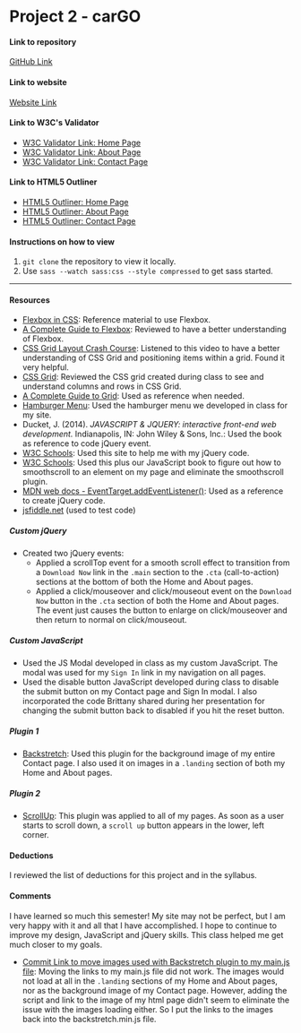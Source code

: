 # Project 2 - carGO

#### Link to repository
[GitHub Link](https://github.com/JackieMarie/project-2_culbreath-jackie)

#### Link to website
[Website Link](http://www.justbelievedesigns.com/project-2_culbreath-jackie/)

#### Link to W3C's Validator
- [W3C Validator Link: Home Page](https://validator.w3.org/nu/?doc=http%3A%2F%2Fwww.justbelievedesigns.com%2Fproject-2%2Findex.html)
- [W3C Validator Link: About Page](https://validator.w3.org/nu/?doc=http%3A%2F%2Fwww.justbelievedesigns.com%2Fproject-2%2Fabout.html)
- [W3C Validator Link: Contact Page](https://validator.w3.org/nu/?doc=http%3A%2F%2Fwww.justbelievedesigns.com%2Fproject-2%2Fcontact.html)

#### Link to HTML5 Outliner
- [HTML5 Outliner: Home Page](https://gsnedders.html5.org/outliner/process.py?url=http%3A%2F%2Fwww.justbelievedesigns.com%2Fproject-2%2Findex.html)
- [HTML5 Outliner: About Page](https://gsnedders.html5.org/outliner/process.py?url=http%3A%2F%2Fwww.justbelievedesigns.com%2Fproject-2%2Fabout.html)
- [HTML5 Outliner: Contact Page](https://gsnedders.html5.org/outliner/process.py?url=http%3A%2F%2Fwww.justbelievedesigns.com%2Fproject-2%2Fcontact.html)

#### Instructions on how to view
1. `git clone` the repository to view it locally.
2. Use `sass --watch sass:css --style compressed` to get sass started.

---

#### Resources
- [Flexbox in CSS](https://cssreference.io/flexbox/): Reference material to use Flexbox.
- [A Complete Guide to Flexbox](https://css-tricks.com/snippets/css/a-guide-to-flexbox/): Reviewed to have a better understanding of Flexbox.
- [CSS Grid Layout Crash Course](https://www.youtube.com/watch?v=jV8B24rSN5o&t=1330s): Listened to this video to have a better understanding of CSS Grid and positioning items within a grid. Found it very helpful.
- [CSS Grid](https://codepen.io/createlyn/pen/bjLzdZ): Reviewed the CSS grid created during class to see and understand columns and rows in CSS Grid.
- [A Complete Guide to Grid](https://css-tricks.com/snippets/css/complete-guide-grid/): Used as reference when needed.
- [Hamburger Menu](https://codepen.io/createlyn/pen/xJYmZx): Used the hamburger menu we developed in class for my site.
- Ducket, J. (2014). *JAVASCRIPT & JQUERY: interactive front-end web development.* Indianapolis, IN: John Wiley & Sons, Inc.: Used the book as reference to code jQuery event.
- [W3C Schools](https://www.w3schools.com/): Used this site to help me with my jQuery code.
- [W3C Schools](https://www.w3schools.com/jquery/tryit.asp?filename=tryjquery_eff_animate_smoothscroll): Used this plus our JavaScript book to figure out how to smoothscroll to an element on my page and eliminate the smoothscroll plugin.
- [MDN web docs - EventTarget.addEventListener()](https://developer.mozilla.org/en-US/docs/Web/API/EventTarget/addEventListener): Used as a reference to create jQuery code.
- [jsfiddle.net](https://jsfiddle.net/) (used to test code)

##### Custom jQuery
- Created two jQuery events:
    -  Applied a scrollTop event for a smooth scroll effect to transition from a `Download Now` link in the `.main` section to the `.cta` (call-to-action) sections at the bottom of both the Home and About pages.
    -  Applied a click/mouseover and click/mouseout event on the `Download Now` button in the `.cta` section of both the Home and About pages. The event just causes the button to enlarge on click/mouseover and then return to normal on click/mouseout.

##### Custom JavaScript
- Used the JS Modal developed in class as my custom JavaScript. The modal was used for my `Sign In` link in my navigation on all pages.
- Used the disable button JavaScript developed during class to disable the submit button on my Contact page and Sign In modal. I also incorporated the code Brittany shared during her presentation for changing the submit button back to disabled if you hit the reset button.

##### Plugin 1
- [Backstretch](http://www.jquery-backstretch.com/): Used this plugin for the background image of my entire Contact page. I also used it on images in a `.landing` section of both my Home and About pages.

##### Plugin 2
- [ScrollUp](https://markgoodyear.com/2013/01/scrollup-jquery-plugin/): This plugin was applied to all of my pages. As soon as a user starts to scroll down, a `scroll up` button appears in the lower, left corner.

#### Deductions
I reviewed the list of deductions for this project and in the syllabus.

#### Comments
I have learned so much this semester! My site may not be perfect, but I am very happy with it and all that I have accomplished. I hope to continue to improve my design, JavaScript and jQuery skills. This class helped me get much closer to my goals.

- [Commit Link to move images used with Backstretch plugin to my main.js file](https://github.com/JackieMarie/project-2_culbreath-jackie/commit/b6f2b23036282bb2d6962a028f6cd18ac3447754): Moving the links to my main.js file did not work. The images would not load at all in the `.landing` sections of my Home and About pages, nor as the background image of my Contact page. However, adding the script and link to the image of my html page didn't seem to eliminate the issue with the images loading either. So I put the links to the images back into the backstretch.min.js file.
